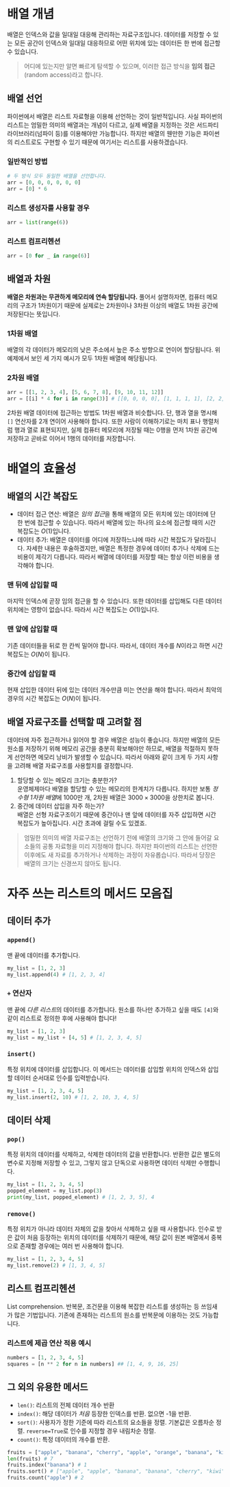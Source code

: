 # 배열 개념
배열은 인덱스와 값을 일대일 대응해 관리하는 자료구조입니다. 데이터를 저장할 수 있는 모든 공간이 인덱스와 일대일 대응하므로 어떤 위치에 있는 데이터든 한 번에 접근할 수 있습니다.  
> 어디에 있는지만 알면 빠르게 탐색할 수 있으며, 이러한 접근 방식을 **임의 접근**(random access)라고 합니다.  

## 배열 선언
파이썬에서 배열은 리스트 자료형을 이용해 선언하는 것이 일반적입니다. 사실 파이썬의 리스트는 엄밀한 의미의 배열과는 개념이 다르고, 실제 배열을 지정하는 것은 서드파티 라이브러리(넘파이 등)를 이용해야만 가능합니다. 하지만 배열의 웬만한 기능은 파이썬의 리스트로도 구현할 수 있기 때문에 여기서는 리스트를 사용하겠습니다.
### 일반적인 방법
```Python
# 두 방식 모두 동일한 배열을 선언합니다.
arr = [0, 0, 0, 0, 0, 0]
arr = [0] * 6
```  
### 리스트 생성자를 사용할 경우
```Python
arr = list(range(6))
```  
### 리스트 컴프리헨션
```Python
arr = [0 for _ in range(6)]
```  

## 배열과 차원
**배열은 차원과는 무관하게 메모리에 연속 할당됩니다.** 풀어서 설명하자면, 컴퓨터 메모리의 구조가 1차원이기 때문에 실제로는 2차원이나 3차원 이상의 배열도 1차원 공간에 저장된다는 뜻입니다.
### 1차원 배열
배열의 각 데이터가 메모리의 낮은 주소에서 높은 주소 방향으로 연이어 할당됩니다. 위 예제에서 보인 세 가지 예시가 모두 1차원 배열에 해당됩니다.
### 2차원 배열
```Python
arr = [[1, 2, 3, 4], [5, 6, 7, 8], [9, 10, 11, 12]]
arr = [[i] * 4 for i in range(3)] # [[0, 0, 0, 0], [1, 1, 1, 1], [2, 2, 2, 2]]
```  
2차원 배열 데이터에 접근하는 방법도 1차원 배열과 비슷합니다. 단, 행과 열을 명시해 `[]` 연산자를 2개 연이어 사용해야 합니다. 또한 사람이 이해하기로는 마치 표나 행렬처럼 행과 열로 표현되지만, 실제 컴퓨터 메모리에 저장될 때는 0행을 먼저 1차원 공간에 저장하고 곧바로 이어서 1행의 데이터를 저장합니다.

# 배열의 효율성
## 배열의 시간 복잡도
* 데이터 접근 연산: 배열은 *임의 접근*을 통해 배열의 모든 위치에 있는 데이터에 단 한 번에 접근할 수 있습니다. 따라서 배열에 있는 하나의 요소에 접근할 때의 시간 복잡도는 $O\left(1\right)$입니다.  
* 데이터 추가: 배열은 데이터를 어디에 저장하느냐에 따라 시간 복잡도가 달라집니다. 자세한 내용은 후술하겠지만, 배열은 특정한 경우에 데이터 추가나 삭제에 드는 비용이 제각기 다릅니다. 따라서 배열에 데이터를 저장할 때는 항상 이런 비용을 생각해야 합니다.
### 맨 뒤에 삽입할 때
마지막 인덱스에 곧장 임의 접근을 할 수 있습니다. 또한 데이터를 삽입해도 다른 데이터 위치에는 영향이 없습니다. 따라서 시간 복잡도는 $O\left(1\right)$입니다.
### 맨 앞에 삽입할 때
기존 데이터들을 뒤로 한 칸씩 밀어야 합니다. 따라서, 데이터 개수를 $N$이라고 하면 시간 복잡도는 $O\left(N\right)$이 됩니다.
### 중간에 삽입할 때
현재 삽입한 데이터 뒤에 있는 데이터 개수만큼 미는 연산을 해야 합니다. 따라서 최악의 경우의 시간 복잡도는 $O\left(N\right)$이 됩니다.

## 배열 자료구조를 선택할 때 고려할 점
데이터에 자주 접근하거나 읽어야 할 경우 배열은 성능이 좋습니다. 하지만 배열의 모든 원소를 저장하기 위해 메모리 공간을 충분히 확보해야만 하므로, 배열을 적절하지 못하게 선언하면 메모리 낭비가 발생할 수 있습니다. 따라서 아래와 같이 크게 두 가지 사항을 고려해 배열 자료구조를 사용할지를 결정합니다.  
1. 할당할 수 있는 메모리 크기는 충분한가?<br/>운영체제마다 배열을 할당할 수 있는 메모리의 한계치가 다릅니다. 하지만 보통 *정수형 1차원 배열*에 1000만 개, 2차원 배열은 $3000\times 3000$을 상한치로 봅니다.
2. 중간에 데이터 삽입을 자주 하는가?<br/>배열은 선형 자료구조이기 때문에 중간이나 맨 앞에 데이터를 자주 삽입하면 시간 복잡도가 높아집니다. 시간 초과에 걸릴 수도 있겠죠.

> 엄밀한 의미의 배열 자료구조는 선언하기 전에 배열의 크기와 그 안에 들어갈 요소들의 공통 자료형을 미리 지정해야 합니다. 하지만 파이썬의 리스트는 선언한 이후에도 새 자료를 추가하거나 삭제하는 과정이 자유롭습니다. 따라서 당장은 배열의 크기는 신경쓰지 않아도 됩니다.  

# 자주 쓰는 리스트의 메서드 모음집
## 데이터 추가
### `append()`
맨 끝에 데이터를 추가합니다.
```Python
my_list = [1, 2, 3]
my_list.append(4) # [1, 2, 3, 4]
```  
### `+` 연산자
맨 끝에 *다른 리스트*의 데이터를 추가합니다. 원소를 하나만 추가하고 싶을 때도 `[4]`와 같이 리스트로 정의한 후에 사용해야 합니다!  
```Python
my_list = [1, 2, 3]
my_list = my_list + [4, 5] # [1, 2, 3, 4, 5]
```  
### `insert()`
특정 위치에 데이터를 삽입합니다. 이 메서드는 데이터를 삽입할 위치의 인덱스와 삽입할 데이터 순서대로 인수를 입력받습니다.  
```Python
my_list = [1, 2, 3, 4, 5]
my_list.insert(2, 10) # [1, 2, 10, 3, 4, 5]
```  

## 데이터 삭제
### `pop()`
특정 위치의 데이터를 삭제하고, 삭제한 데이터의 값을 반환합니다. 반환한 값은 별도의 변수로 지정해 저장할 수 있고, 그렇지 않고 단독으로 사용하면 데이터 삭제만 수행합니다.  
```Python
my_list = [1, 2, 3, 4, 5]
popped_element = my_list.pop(3)
print(my_list, popped_element) # [1, 2, 3, 5], 4
```  
### `remove()`
특정 위치가 아니라 데이터 자체의 값을 찾아서 삭제하고 싶을 때 사용합니다. 인수로 받은 값이 처음 등장하는 위치의 데이터를 삭제하기 때문에, 해당 값이 원본 배열에서 중복으로 존재할 경우에는 여러 번 사용해야 합니다.  
```Python
my_list = [1, 2, 3, 4, 5]
my_list.remove(2) # [1, 3, 4, 5]
```  
## 리스트 컴프리헨션
List comprehension. 반복문, 조건문을 이용해 복잡한 리스트를 생성하는 등 쓰임새가 많은 기법입니다. 기존에 존재하는 리스트의 원소를 반복문에 이용하는 것도 가능합니다.
### 리스트에 제곱 연산 적용 예시
```Python
numbers = [1, 2, 3, 4, 5]
squares = [n ** 2 for n in numbers] ## [1, 4, 9, 16, 25]
```  

## 그 외의 유용한 메서드
* `len()`: 리스트의 전체 데이터 개수 반환
* `index()`: 해당 데이터가 *처음* 등장한 인덱스를 반환. 없으면 -1을 반환.
* `sort()`: 사용자가 정한 기준에 따라 리스트의 요소들을 정렬. 기본값은 오름차순 정렬. `reverse=True`로 인수를 지정할 경우 내림차순 정렬.
* `count()`: 특정 데이터의 개수를 반환.  

```Python
fruits = ["apple", "banana", "cherry", "apple", "orange", "banana", "kiwi"]
len(fruits) # 7
fruits.index("banana") # 1
fruits.sort() # ["apple", "apple", "banana", "banana", "cherry", "kiwi", "orange"]
fruits.count("apple") # 2
```